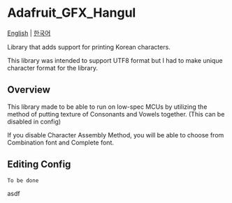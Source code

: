 # Adafruit_GFX_Hangul
[English](README.md) | [한국어](README_kr.md)

Library that adds support for printing Korean characters.

This library was intended to support UTF8 format but I had to make unique character format for the library.

## Overview

This library made to be able to run on low-spec MCUs by utilizing the method of putting texture of Consonants and Vowels together.
(This can be disabled in config)

If you disable Character Assembly Method, you will be able to choose from Combination font and Complete font.

## Editing Config

`To be done`

asdf
